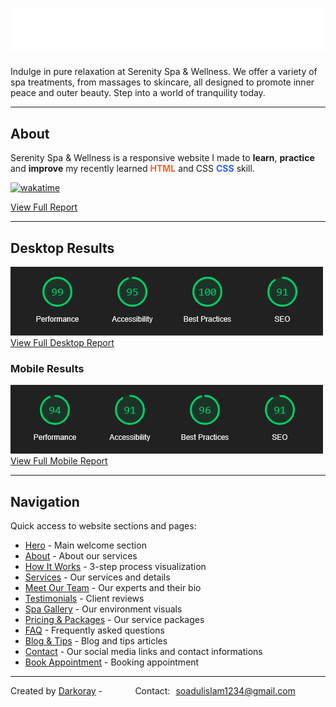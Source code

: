 # ![Serenity Spa Preview](img/icons/logo-white.svg)

Indulge in pure relaxation at Serenity Spa & Wellness. We offer a variety of spa treatments, from massages to skincare, all designed to promote inner peace and outer beauty. Step into a world of tranquility today.

---

## About

Serenity Spa & Wellness is a responsive website I made to **learn**, **practice** and **improve** my recently learned <span style="color:#f06529
"><b>HTML</b></span> and CSS <span style="color:#2965f1"><b>CSS</b></span> skill.

[![wakatime](https://wakatime.com/badge/github/Darkoray/Serenity-Spa-and-Wellness.svg)](https://wakatime.com/badge/github/Darkoray/Serenity-Spa-and-Wellness)

[View Full Report](https://wakatime.com/@72594c02-0009-4d68-ba8b-6bc52b500d86/projects/eqvtqihyqm)

---

## Desktop Results

![Lighthouse Report Desktop](img/Lighthouse-Report-Desktop.png)  
[View Full Desktop Report](/img/Lighthouse-Report-Desktop-Full.png)

### Mobile Results

![Lighthouse Report Mobile](img/Lighthouse-Report-Mobile.png)  
[View Full Mobile Report](/img/Lighthouse-Report-Mobile-Full.png)

---

## Navigation

Quick access to website sections and pages:

- [Hero](/index.html#hero) - Main welcome section
- [About](/index.html#about) - About our services
- [How It Works](/index.html#how) - 3-step process visualization
- [Services](/index.html#services) - Our services and details
- [Meet Our Team](/index.html#team) - Our experts and their bio
- [Testimonials](/index.html#testimonials) - Client reviews
- [Spa Gallery](/index.html#gallery) - Our environment visuals
- [Pricing & Packages](/index.html#pricing) - Our service packages
- [FAQ](/index.html#faq) - Frequently asked questions
- [Blog & Tips](/index.html#tips) - Blog and tips articles
- [Contact](/index.html#contacts) - Our social media links and contact informations
- [Book Appointment](/html/appointment.html) - Booking appointment

---

Created by <span style="color:#ffffff
">[Darkoray](https://github.com/Darkoray)</span> - <span style="color:#ffffff
">[2025]</span>
Contact: <span style="color:#ffffff
">[soadulislam1234@gmail.com]</span>

